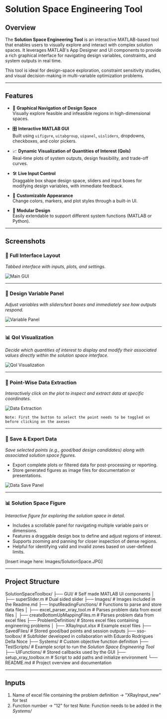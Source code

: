 # Solution Space Engineering Tool

## Overview
The **Solution Space Engineering Tool** is an interactive MATLAB-based tool that enables users to visually explore and interact with complex solution spaces. It leverages MATLAB's App Designer and UI components to provide a rich graphical interface for navigating design variables, constraints, and system outputs in real time.

This tool is ideal for design-space exploration, constraint sensitivity studies, and visual decision-making in multi-variable optimization problems.

---

## Features

- 🧭 **Graphical Navigation of Design Space**  
  Visually explore feasible and infeasible regions in high-dimensional spaces.

- 🎛️ **Interactive MATLAB GUI**  
  Built using `uifigure`, `uitabgroup`, `uipanel`, `uisliders`, dropdowns, checkboxes, and color pickers.

- 📈 **Dynamic Visualization of Quantities of Interest (QoIs)**  
  Real-time plots of system outputs, design feasibility, and trade-off curves.

- 🛠️ **Live Input Control**  
  Draggable box shape design space, sliders and input boxes for modifying design variables, with immediate feedback.

- 🌈 **Customizable Appearance**  
  Change colors, markers, and plot styles through a built-in UI.

- 🔄 **Modular Design**  
  Easily extendable to support different system functions (MATLAB or Python).

---

## Screenshots

### 🎯 Full Interface Layout  
*Tabbed interface with inputs, plots, and settings.*

![Main GUI](Images/MainFigure.jpg)

---

### 🔧 Design Variable Panel  
*Adjust variables with sliders/text boxes and immediately see how outputs respond.*

![Variable Panel](Images/DVPanel.jpg)

---

### 📊 QoI Visualization  
*Decide which quantities of interest to display and modify their associated values directly within the solution space interface.*

![QoI Visualization](Images/QOIPanel.png)

---

### 📍 Point-Wise Data Extraction
*Interactively click on the plot to inspect and extract data at specific coordinates.*

![Data Extraction](Images/SelectionPanel.JPG)

	Note: First the button to select the point needs to be toggled on before clicking on the axeses

---

### 💾 Save & Export Data
*Save selected points (e.g., good/bad design candidates) along with associated solution space figures.*
- Export complete plots or filtered data for post-processing or reporting.
- Store generated figures as image files for documentation or presentations.

![Data Save Panel](Images/PostPanel.JPG)

---

### 📊 Solution Space Figure
*Interactive figure for exploring the solution space in detail.*
- Includes a scrollable panel for navigating multiple variable pairs or dimensions.
- Features a draggable design box to define and adjust regions of interest.
- Supports zooming and panning for closer inspection of dense regions.
- Helpful for identifying valid and invalid zones based on user-defined limits.

[Insert image here: Images/SolutionSpace.JPG]

---

## Project Structure
SolutionSpaceToolbox/
├── GUI/ # Self made MATLAB UI components
│ ├── superSlider.m # Dual sided slider
├── Images/ # Images included in the Readme.md
├── InputReadingFunctions/ # Functions to parse and store data files
│ ├── excel_parser_xray_tool.m # Parses problem data from excel files
│ ├── createBottomUpMappingFiles.m # Parses problem data from excel files
├── ProblemDefinition/ # Stores excel files containing engineering problems
│ ├── XRayInput.xlsx # Example excel files
├── SavedFiles/ # Stored good/bad points and session outputs
├── sso-toolbox/ # Subfolder developed in collaboration with Eduardo Rodrigues Della Noce
├── Systems/ # Custom objective function definition 
├── TestScripts/ # Example script to run the *Solution Space Engineering Tool*
├── UIFunctions/ # Stored callbacks used by the GUI
├── setup_xray_toolbox.m # Script to add paths and initialize environment
└── README.md # Project overview and documentation

---

## Inputs
1. Name of excel file containing the problem definition -> "XRayInput_new" for test
2. Function number -> "12" for test
	Note: Function needs to be added in the *Systems/*
